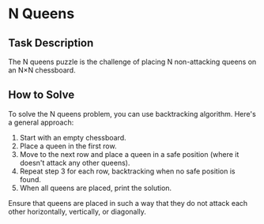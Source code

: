 # N Queens

## Task Description

The N queens puzzle is the challenge of placing N non-attacking queens on an N×N chessboard.

## How to Solve

To solve the N queens problem, you can use backtracking algorithm. Here's a general approach:

1. Start with an empty chessboard.
2. Place a queen in the first row.
3. Move to the next row and place a queen in a safe position (where it doesn't attack any other queens).
4. Repeat step 3 for each row, backtracking when no safe position is found.
5. When all queens are placed, print the solution.

Ensure that queens are placed in such a way that they do not attack each other horizontally, vertically, or diagonally.
